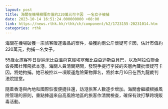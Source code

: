 ```yaml
---
layout: post
title: 海關在機場檢獲市值約220萬元可卡因　一名女子被捕
date: 2023-10-14 16:51:24.000000000 +08:00
link: https://news.rthk.hk/rthk/ch/component/k2/1723155-20231014.htm
categories: rthk
---
```


海關在機場破獲一宗旅客販運毒品的案件，檢獲約兩公斤懷疑可卡因，估計市值約220萬元，拘捕一名女子。

55歲女旅客昨日從納米比亞溫荷克經埃塞俄比亞亞迪斯亞貝巴，以及阿拉伯聯合酋長國杜拜飛抵本港。海關人員清關期間，發現手提行李袋的夾層內藏批懷疑可卡因，將她拘捕。她已被控以一項販運危險藥物罪名，將於本月16日在西九龍裁判法院提堂。

隨着香港與內地和國際恢復便捷往還，訪港旅客人數逐步增加。海關會繼續根據風險管理的原則，重點揀選來自高風險地區的旅客作清關檢查，確保有效打擊跨境販毒活動。
